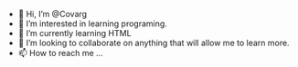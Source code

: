 - 👋 Hi, I’m @Covarg
- 👀 I’m interested in learning programing. 
- 🌱 I’m currently learning HTML
- 💞️ I’m looking to collaborate on anything that will allow me to learn more.
- 📫 How to reach me ...

<!---
Covarg/Covarg is a ✨ special ✨ repository because its `README.md` (this file) appears on your GitHub profile.
You can click the Preview link to take a look at your changes.
--->
